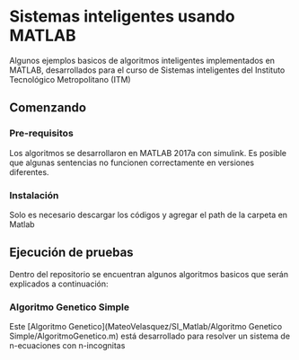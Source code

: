 # Sistemas inteligentes usando MATLAB

Algunos ejemplos basicos de algoritmos inteligentes implementados en MATLAB, desarrollados para el curso de Sistemas inteligentes del Instituto Tecnológico Metropolitano (ITM)

## Comenzando 

### Pre-requisitos

Los algoritmos se desarrollaron en MATLAB 2017a con simulink. Es posible que algunas sentencias no funcionen correctamente en versiones diferentes.


### Instalación

Solo es necesario descargar los códigos y agregar el path de la carpeta en Matlab

## Ejecución de pruebas

Dentro del repositorio se encuentran algunos algoritmos basicos que serán explicados a continuación:

### Algoritmo Genetico Simple

Este [Algoritmo Genetico](MateoVelasquez/SI_Matlab/Algoritmo Genetico Simple/AlgoritmoGenetico.m) está desarrollado para resolver un sistema de n-ecuaciones con n-incognitas






